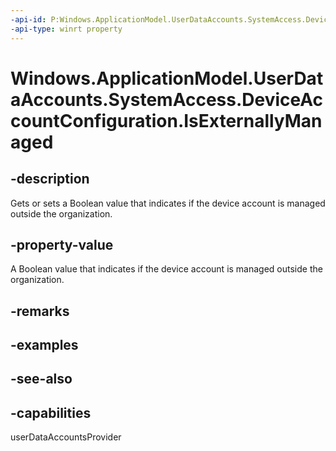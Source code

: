----api-id: P:Windows.ApplicationModel.UserDataAccounts.SystemAccess.DeviceAccountConfiguration.IsExternallyManaged
-api-type: winrt property
---<!-- Property syntaxpublic bool IsExternallyManaged { get;  set; }--># Windows.ApplicationModel.UserDataAccounts.SystemAccess.DeviceAccountConfiguration.IsExternallyManaged## -descriptionGets or sets a Boolean value that indicates if the device account is managed outside the organization.## -property-valueA Boolean value that indicates if the device account is managed outside the organization.## -remarks## -examples## -see-also## -capabilitiesuserDataAccountsProvider